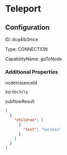 # Teleport
## Configuration
ID:  dcq4ib3mce

Type: CONNECTION 

CapabilityName: goToNode






### Additional Properties
nodeInstanceId
```string 
8qr5bc3clq
```


subflowResult
```json 
[
  {
    "children": [
      {
        "text": "Success"
      }
    ]
  }
]
```




